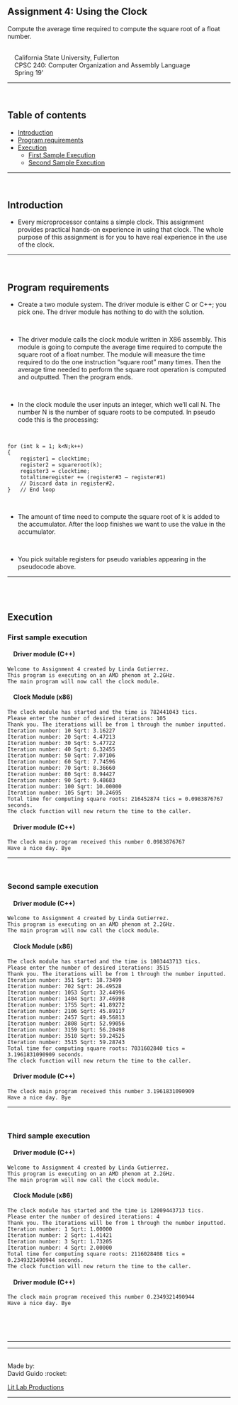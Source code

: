 
## Assignment 4: Using the Clock
Compute the average time required to compute the square root of a float number.

<br/>&nbsp;&nbsp;&nbsp;&nbsp;California State University, Fullerton
<br/>&nbsp;&nbsp;&nbsp;&nbsp;CPSC 240: Computer Organization and Assembly Language
<br/>&nbsp;&nbsp;&nbsp;&nbsp;Spring 19'
***
<br/>



## Table of contents
  * [Introduction](#introduction)
  * [Program requirements](#program-requirements)
  * [Execution](#execution)
     * [First Sample Execution](#first-sample-execution)
     * [Second Sample Execution](#second-sample-execution)
     

***
<br/>

## Introduction
- Every microprocessor contains a simple clock. This assignment provides practical hands-on
  experience in using that clock. The whole purpose of this assignment is for you to have real
  experience in the use of the clock.
***
<br/>

## Program requirements
- Create a two module system. The driver module is either C or C++; you pick one. The driver
  module has nothing to do with the solution.
 <br/>

- The driver module calls the clock module written in X86 assembly. This module is going to
  compute the average time required to compute the square root of a float number. The module
  will measure the time required to do the one instruction “square root” many times. Then the
  average time needed to perform the square root operation is computed and outputted. Then the
  program ends.
<br/>

- In the clock module the user inputs an integer, which we’ll call N. The number N is the number
  of square roots to be computed. In pseudo code this is the processing:
<br/>

```
for (int k = 1; k<N;k++)
{
    register1 = clocktime;
    register2 = squareroot(k);
    register3 = clocktime;
    totaltimeregister += (register#3 – register#1)
    // Discard data in register#2.
}   // End loop
```
<br/>

- The amount of time need to compute the square root of k is added to the accumulator. After the
  loop finishes we want to use the value in the accumulator.
  
<br/>

- You pick suitable registers for pseudo variables appearing in the pseudocode above.
***
<br/>
<br/>

## Execution

### First sample execution
#### &nbsp;&nbsp;&nbsp; Driver module (C++)
```
Welcome to Assignment 4 created by Linda Gutierrez.
This program is executing on an AMD phenom at 2.2GHz.
The main program will now call the clock module.
```

#### &nbsp;&nbsp;&nbsp; Clock Module (x86)
```
The clock module has started and the time is 782441043 tics.
Please enter the number of desired iterations: 105
Thank you. The iterations will be from 1 through the number inputted.
Iteration number: 10 Sqrt: 3.16227
Iteration number: 20 Sqrt: 4.47213
Iteration number: 30 Sqrt: 5.47722
Iteration number: 40 Sqrt: 6.32455
Iteration number: 50 Sqrt: 7.07106
Iteration number: 60 Sqrt: 7.74596
Iteration number: 70 Sqrt: 8.36660
Iteration number: 80 Sqrt: 8.94427
Iteration number: 90 Sqrt: 9.48683
Iteration number: 100 Sqrt: 10.00000
Iteration number: 105 Sqrt: 10.24695
Total time for computing square roots: 216452874 tics = 0.0983876767 seconds.
The clock function will now return the time to the caller.
```

#### &nbsp;&nbsp;&nbsp; Driver module (C++)
```
The clock main program received this number 0.0983876767
Have a nice day. Bye
```
***
<br/>



### Second sample execution

#### &nbsp;&nbsp;&nbsp; Driver module (C++)
```
Welcome to Assignment 4 created by Linda Gutierrez.
This program is executing on an AMD phenom at 2.2GHz.
The main program will now call the clock module.
```

#### &nbsp;&nbsp;&nbsp; Clock Module (x86)
```
The clock module has started and the time is 1003443713 tics.
Please enter the number of desired iterations: 3515
Thank you. The iterations will be from 1 through the number inputted.
Iteration number: 351 Sqrt: 18.73499
Iteration number: 702 Sqrt: 26.49528
Iteration number: 1053 Sqrt: 32.44996
Iteration number: 1404 Sqrt: 37.46998
Iteration number: 1755 Sqrt: 41.89272
Iteration number: 2106 Sqrt: 45.89117
Iteration number: 2457 Sqrt: 49.56813
Iteration number: 2808 Sqrt: 52.99056
Iteration number: 3159 Sqrt: 56.20498
Iteration number: 3510 Sqrt: 59.24525
Iteration number: 3515 Sqrt: 59.28743
Total time for computing square roots: 7031602840 tics = 3.1961831090909 seconds.
The clock function will now return the time to the caller.
```

#### &nbsp;&nbsp;&nbsp; Driver module (C++)
```
The clock main program received this number 3.1961831090909
Have a nice day. Bye
```
***
<br/>


### Third sample execution

#### &nbsp;&nbsp;&nbsp; Driver module (C++)
```
Welcome to Assignment 4 created by Linda Gutierrez.
This program is executing on an AMD phenom at 2.2GHz.
The main program will now call the clock module.
```

#### &nbsp;&nbsp;&nbsp; Clock Module (x86)
```
The clock module has started and the time is 12009443713 tics.
Please enter the number of desired iterations: 4
Thank you. The iterations will be from 1 through the number inputted.
Iteration number: 1 Sqrt: 1.00000
Iteration number: 2 Sqrt: 1.41421
Iteration number: 3 Sqrt: 1.73205
Iteration number: 4 Sqrt: 2.00000
Total time for computing square roots: 2116028408 tics = 0.2349321490944 seconds.
The clock function will now return the time to the caller.
```

#### &nbsp;&nbsp;&nbsp; Driver module (C++)
```
The clock main program received this number 0.2349321490944
Have a nice day. Bye
```


<br/><br/><br/>
***
***
<br/>
Made by:<br/>
David Guido :rocket:<br/>

[Lit Lab Productions](https://www.litlabproductions.com)
***
<br/>
